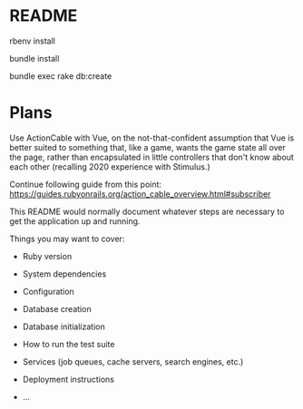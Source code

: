 # README

rbenv install <version>

bundle install

bundle exec rake db:create

# Plans

Use ActionCable with Vue, on the not-that-confident assumption that Vue is better suited to something that, like a game, wants the game state all over the page, rather than encapsulated in little controllers that don't know about each other (recalling 2020 experience with Stimulus.)

Continue following guide from this point: https://guides.rubyonrails.org/action_cable_overview.html#subscriber






This README would normally document whatever steps are necessary to get the
application up and running.

Things you may want to cover:

* Ruby version

* System dependencies

* Configuration

* Database creation

* Database initialization

* How to run the test suite

* Services (job queues, cache servers, search engines, etc.)

* Deployment instructions

* ...
